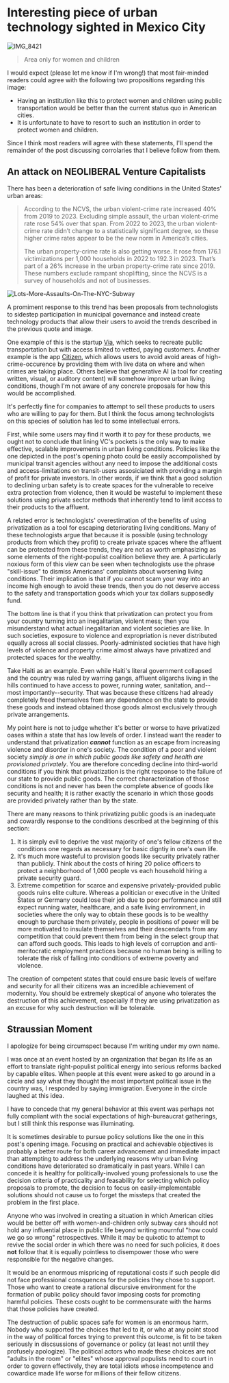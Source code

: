 # Interesting piece of urban technology sighted in Mexico City

![IMG_8421](https://github.com/user-attachments/assets/cf58dc88-e465-42a1-9159-5abaebe76b98)

> Area only for women and children

I would expect (please let me know if I'm wrong!) that most fair-minded readers could agree with the following two propositions regarding this image:

- Having an institution like this to protect women and children using public transportation would be better than the current status quo in American cities.
- It is unfortunate to have to resort to such an institution in order to protect women and children.

Since I think most readers will agree with these statements, I'll spend the remainder of the post discussing corrolaries that I believe follow from them.

## An attack on NEOLIBERAL Venture Capitalists 

There has been a deterioration of safe living conditions in the United States' urban areas:

> According to the NCVS, the urban violent-crime rate increased 40% from 2019 to 2023. Excluding simple assault, the urban violent-crime rate rose 54% over that span. From 2022 to 2023, the urban violent-crime rate didn’t change to a statistically significant degree, so these higher crime rates appear to be the new norm in America’s cities.
>
> The urban property-crime rate is also getting worse. It rose from 176.1 victimizations per 1,000 households in 2022 to 192.3 in 2023. That’s part of a 26% increase in the urban property-crime rate since 2019. These numbers exclude rampant shoplifting, since the NCVS is a survey of households and not of businesses.

![Lots-More-Assaults-On-The-NYC-Subway](https://github.com/user-attachments/assets/728ae223-78b9-4d01-8088-623b931cd0c1)

A promiment response to this trend has been proposals from technologists to sidestep participation in municipal governance and instead create technology products that allow their users to avoid the trends described in the previous quote and image.

One example of this is the startup [Via](https://ridewithvia.com/), which seeks to recreate public transportation but with access limited to vetted, paying customers. Another example is the app [Citizen](https://citizen.com/), which allows users to avoid avoid areas of high-crime-occurence by providing them with live data on where and when crimes are taking place. Others believe that generative AI (a tool for creating written, visual, or auditory content) will somehow improve urban living conditions, though I'm not aware of any concrete proposals for how this would be accomplished.

It's perfectly fine for companies to attempt to sell these products to users who are willing to pay for them. But I think the focus among technologists on this species of solution has led to some intellectual errors. 

First, while some users may find it worth it to pay for these products, we ought not to conclude that lining VC's pockets is the only way to make effective, scalable improvements in urban living conditions. Policies like the one depicted in the post's opening photo could be easily accompolished by municipal transit agencies without any need to impose the additional costs and access-limitations on transit-users assosiciated with providing a margin of profit for private investors. In other words, if we think that a good solution to declining urban safety is to create spaces for the vulnerable to receive extra protection from violence, then it would be wasteful to implement these solutions using private sector methods that inherently tend to limit access to their products to the affluent. 

A related error is technologists' overestimation of the benefits of using privatization as a tool for escaping deteriorating living conditions. Many of these technologists argue that because it is possible (using technology products from which they profit) to create private spaces where the affluent can be protected from these trends, they are not as worth emphasizing as some elements of the right-populist coalition believe they are. A particularly noxious form of this view can be seen when technologists use the phrase "skill-issue" to dismiss Americans' complaints about worsening living conditions. Their implication is that if you cannot scam your way into an income high enough to avoid these trends, then you do not deserve access to the safety and transportation goods which your tax dollars supposedly fund.  

The bottom line is that if you think that privatization can protect you from your country turning into an inegalitarian, violent mess; then you misunderstand what actual inegalitarian and violent societies are like. In such societies, exposure to violence and expropriation is never distributed equally across all social classes. Poorly-administed societies that have high levels of violence and property crime almost always have privatized and protected spaces for the wealthy. 

Take Haiti as an example. Even while Haiti's literal government collapsed and the country was ruled by warring gangs, affluent oligarchs living in the hills continued to have access to power, running water, sanitation, and--most importantly--security. That was because these citizens had already completely freed themselves from any dependence on the state to provide these goods and instead obtained those goods almost exclusively through private arrangements. 

My point here is not to judge whether it's better or worse to have privatized oases within a state that has low levels of order. I instead want the reader to understand that privatization ***cannot*** function as an escape from increasing violence and disorder in one's society. The condition of a poor and violent society *simply is one in which public goods like safety and health are provisioned privately*. You are therefore conceding decline into third-world conditions if you think that privatization is the right response to the failure of our state to provide public goods. The correct characterization of those conditions is not and never has been the complete absence of goods like security and health; it is rather exactly the scenario in which those goods are provided privately rather than by the state. 

There are many reasons to think privatizing public goods is an inadequate and cowardly response to the conditions described at the beginning of this section:

1. It is simply evil to deprive the vast majority of one's fellow citizens of the conditions one regards as necessary for basic digntiy in one's own life.
2. It's much more wasteful to provision goods like security privately rather than publicly. Think about the costs of hiring 20 police officers to protect a neighborhood of 1,000 people vs each household hiring a private security guard.
3. Extreme competition for scarce and expensive privately-provided public goods ruins elite culture. Whereas a politician or executive in the United States or Germany could lose their job due to poor performance and still expect running water, healthcare, and a safe living environment, in societies where the only way to obtain these goods is to be wealthy enough to purchase them privately, people in positions of power will be more motivated to insulate themselves and their descendants from any competition that could prevent them from being in the select group that can afford such goods. This leads to high levels of corruption and anti-meritocratic employment practices because no human being is willing to tolerate the risk of falling into conditions of extreme poverty and violence. 

The creation of competent states that could ensure basic levels of welfare and security for all their citizens was an incredible achievement of modernity. You should be extremely skeptical of anyone who tolerates the destruction of this achievement, especially if they are using privatization as an excuse for why such destruction will be tolerable. 

## Straussian Moment

I apologize for being circumspect because I'm writing under my own name.  

I was once at an event hosted by an organization that began its life as an effort to translate right-populist political energy into serious reforms backed by capable elites. When people at this event were asked to go around in a circle and say what they thought the most important political issue in the country was, I responded by saying immigration. Everyone in the circle laughed at this idea.

I have to concede that my general behavior at this event was perhaps not fully compliant with the social expectations of high-bureaucrat gatherings, but I still think this response was illuminating.

It is sometimes desirable to pursue policy solutions like the one in this post's opening image. Focusing on practical and achievable objectives is probably a better route for both career advancement and immediate impact than attempting to address the underlying reasons why urban living conditions have deteriorated so dramatically in past years. While I can concede it is healthy for politically-involved young professionals to use the decision criteria of practicality and feasability for selecting which policy proposals to promote, the decision to focus on easily-implementable solutions should not cause us to forget the missteps that created the problem in the first place.

Anyone who was involved in creating a situation in which American cities would be better off with women-and-children only subway cars should not hold any influential place in public life beyond writing mournful "how could we go so wrong" retrospectives. While it may be quixotic to attempt to revive the social order in which there was no need for such policies, it does **not** follow that it is equally pointless to disempower those who were responsible for the negative changes.

It would be an enormous mispricing of reputational costs if such people did not face professional consquences for the policies they chose to support. Those who want to create a rational discursive environment for the formation of public policy should favor imposing costs for promoting harmful policies. These costs ought to be commensurate with the harms that those policies have created. 

The destruction of public spaces safe for women is an enormous harm. Nobody who supported the choices that led to it, or who at any point stood in the way of political forces trying to prevent this outcome, is fit to be taken seriously in discsussions of governance or policy (at least not until they profusely apologize). The political actors who made these choices are not "adults in the room" or "elites" whose approval populists need to court in order to govern effectively, they are total idiots whose incompetence and cowardice made life worse for millions of their fellow citizens. 

